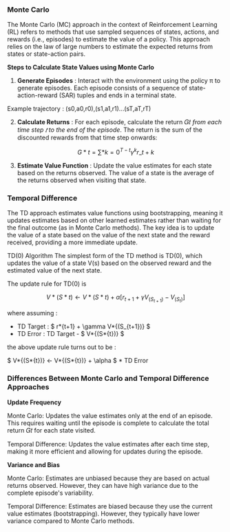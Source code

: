### Monte Carlo

The Monte Carlo (MC) approach in the context of Reinforcement Learning (RL) refers to methods that use sampled sequences of states, actions, and rewards (i.e., episodes) to estimate the value of a policy. This approach relies on the law of large numbers to estimate the expected returns from states or state-action pairs.

**Steps to Calculate State Values using Monte Carlo**

1. **Generate Episodes** : Interact with the environment using the policy π to generate episodes. Each episode consists of a sequence of state-action-reward (SAR) tuples and ends in a terminal state.

Example trajectory : (s0,a0,r0),(s1,a1,r1)...(sT,aT,rT)

2. **Calculate Returns** : For each episode, calculate the return 𝐺𝑡 _from each time step 𝑡 to the end of the episode_. The return is the sum of the discounted rewards from that time step onwards:

$$ G*{t} = ∑*{k=0}^{T-t} γ^{k}r\_{t+k}$$

3. **Estimate Value Function** : Update the value estimates for each state based on the returns observed. The value of a state is the average of the returns observed when visiting that state.

### Temporal Difference

The TD approach estimates value functions using bootstrapping, meaning it updates estimates based on other learned estimates rather than waiting for the final outcome (as in Monte Carlo methods). The key idea is to update the value of a state based on the value of the next state and the reward received, providing a more immediate update.

TD(0) Algorithm
The simplest form of the TD method is TD(0), which updates the value of a state V(s) based on the observed reward and the estimated value of the next state.

The update rule for TD(0) is

$$ V*{(S*{t})} ← V*{(S*{t})} + \alpha [r_{t+1} + \gamma V_{(S_{t+1})} - V_{(S_{t})}] $$

where assuming :

- TD Target : $ r*{t+1} + \gamma V*{(S\_{t+1})} $
- TD Error : TD Target - $ V*{(S*{t})} $

the above update rule turns out to be :

$ V*{(S*{t})} ← V*{(S*{t})} + \alpha $ \* TD Error

### Differences Between Monte Carlo and Temporal Difference Approaches

**Update Frequency**

Monte Carlo: Updates the value estimates only at the end of an episode. This requires waiting until the episode is complete to calculate the total return 𝐺𝑡​ for each state visited.

Temporal Difference: Updates the value estimates after each time step, making it more efficient and allowing for updates during the episode.

**Variance and Bias**

Monte Carlo: Estimates are unbiased because they are based on actual returns observed. However, they can have high variance due to the complete episode's variability.

Temporal Difference: Estimates are biased because they use the current value estimates (bootstrapping). However, they typically have lower variance compared to Monte Carlo methods.
